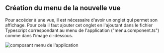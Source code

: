 ## Création du menu de la nouvelle vue

Pour accéder à une vue, il est nécessaire d'avoir un onglet qui permet son affichage. Pour cela il faut ajouter cet onglet en l'ajoutant dans le fichier Typescript correspondant au menu de l'application ("menu.component.ts") comme dans l'image ci-dessous.

![composant menu de l'application](//ressources/pictures/creation_menu.JPG "menu.component.ts")